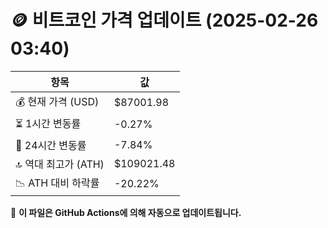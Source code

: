 # 🪙 비트코인 가격 업데이트 (2025-02-26 03:40)

| 항목                | 값 |
|--------------------|----------------|
| 💰 현재 가격 (USD) | $87001.98 |
| ⏳ 1시간 변동률    | -0.27% |
| 📆 24시간 변동률   | -7.84% |
| 🔝 역대 최고가 (ATH) | $109021.48 |
| 📉 ATH 대비 하락률 | -20.22% |

🔄 **이 파일은 GitHub Actions에 의해 자동으로 업데이트됩니다.**
